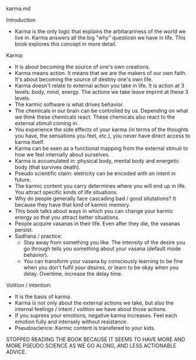karma.md

Introduction
- Karma is the only logic that explains the arbitarariness of the world we live in. Karma answers all the big "why" questiosn we have in life. This book explores this concept in more detail. 

Karma:
- It is about becoming the source of one's own creations. 
- Karma means action. It means that we are the makers of our own faith. It's about becoming the source of destiny one's own life. 
- Karma doesn't relate to external action you take in life. It is action at 3 levels: body, mind, energy. The actions we take leave imprint at these 3 levels.
- The karmic software is what drives behavior. 
- The chemicals in our brain can be controlled by us. Depending on what we think these chemicals react. These chemicals also react to the external stimuli coming in. 
- You experience the side effects of your karma (in terms of the thoughts you have, the sensations you feel, etc.), you never have direct access to karma itself. 
- Karma can be seen as a functional mapping from the external stimuli to how we feel internally about ourselves. 
- Karma is accumulated in: physical body, mental body and energetic body (that survives death).
- Pseudo scientific claim: eletricity can be encoded with an intent in future. 
- The karmic content you carry determines where you will end up in life. You attract specific kinds of life situations.
- Why do people generally face cascading bad / good situtations? It because they have that kind of karmic memory.
- This book talks about ways in which you can change your karmic energy so that you attract better situations.
- People acquire vasanas in their life. Even after they die, the vasanas persist. 
- Sadhana / practice:
	- Stay away from something you like. The intensity of the desire you go through tells you something about your vasana (default mode behavior). 
	- You can transform your vasana by consciously learning to be fine when you don't fulfil your desires, or learn to be okay when you delay. Overtime, increase the delay time.  

Volition / intention: 
- It is the basis of karma. 
- Karma is not only about the external actions we take, but also the internal feelings / intent / volition we have about those actions. 
- If you supress your emotions, negative karma increases. Feel each emotion fully and intensely without resistance. 
- Pseudoscience: Karmic content is transfered to your kids. 

STOPPED READING THE BOOK BECAUSE IT SEEMS TO HAVE MORE AND MORE PSEUDO SCIENCE AS WE GO ALONG, AND LESS ACTIONABLE ADVICE.




